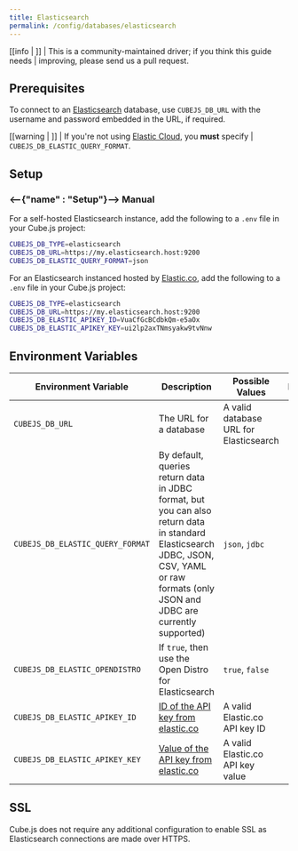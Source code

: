 ```yaml
---
title: Elasticsearch
permalink: /config/databases/elasticsearch
---
```


<!-- prettier-ignore-start -->
[[info | ]]
| This is a community-maintained driver; if you think this guide needs
| improving, please send us a pull request.
<!-- prettier-ignore-end -->

## Prerequisites

To connect to an [Elasticsearch][elasticsearch] database, use `CUBEJS_DB_URL`
with the username and password embedded in the URL, if required.

<!-- prettier-ignore-start -->
[[warning | ]]
| If you're not using [Elastic Cloud][elastic-cloud], you **must** specify
| `CUBEJS_DB_ELASTIC_QUERY_FORMAT`.
<!-- prettier-ignore-end -->

## Setup

### <--{"name" : "Setup"}-->  Manual

For a self-hosted Elasticsearch instance, add the following to a `.env` file in
your Cube.js project:

```bash
CUBEJS_DB_TYPE=elasticsearch
CUBEJS_DB_URL=https://my.elasticsearch.host:9200
CUBEJS_DB_ELASTIC_QUERY_FORMAT=json
```

For an Elasticsearch instanced hosted by [Elastic.co][elastic-co], add the
following to a `.env` file in your Cube.js project:

```bash
CUBEJS_DB_TYPE=elasticsearch
CUBEJS_DB_URL=https://my.elasticsearch.host:9200
CUBEJS_DB_ELASTIC_APIKEY_ID=VuaCfGcBCdbkQm-e5aOx
CUBEJS_DB_ELASTIC_APIKEY_KEY=ui2lp2axTNmsyakw9tvNnw
```

## Environment Variables

| Environment Variable             | Description                                                                                                                                                                              | Possible Values                        | Required |
| -------------------------------- | ---------------------------------------------------------------------------------------------------------------------------------------------------------------------------------------- | -------------------------------------- | :------: |
| `CUBEJS_DB_URL`                  | The URL for a database                                                                                                                                                                   | A valid database URL for Elasticsearch |    ✅    |
| `CUBEJS_DB_ELASTIC_QUERY_FORMAT` | By default, queries return data in JDBC format, but you can also return data in standard Elasticsearch JDBC, JSON, CSV, YAML or raw formats (only JSON and JDBC are currently supported) | `json`, `jdbc`                         |    ❌    |
| `CUBEJS_DB_ELASTIC_OPENDISTRO`   | If `true`, then use the Open Distro for Elasticsearch                                                                                                                                    | `true`, `false`                        |    ❌    |
| `CUBEJS_DB_ELASTIC_APIKEY_ID`    | [ID of the API key from elastic.co][elastic-docs-api-keys]                                                                                                                               | A valid Elastic.co API key ID          |    ❌    |
| `CUBEJS_DB_ELASTIC_APIKEY_KEY`   | [Value of the API key from elastic.co][elastic-docs-api-keys]                                                                                                                            | A valid Elastic.co API key value       |    ❌    |

## SSL

Cube.js does not require any additional configuration to enable SSL as
Elasticsearch connections are made over HTTPS.

[elastic-co]: https://elastic.co/
[elastic-cloud]: https://cloud.elastic.co/
[elasticsearch]: https://www.elastic.co/elasticsearch/
[elastic-docs-api-keys]:
  https://www.elastic.co/guide/en/kibana/master/api-keys.html#create-api-key
